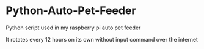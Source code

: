 # Python-Auto-Pet-Feeder

Python script used in my raspberry pi auto pet feeder

It rotates every 12 hours on its own without input command over the internet
